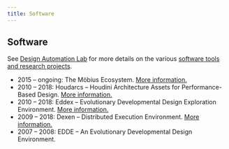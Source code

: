 ```yaml
---
title: Software
---
```

## Software

See [Design Automation Lab](http://design-automation.net) for more details on the various 
[software tools and research projects](http://design-automation.net/pages/research.html).

- 2015 – ongoing: The Möbius Ecosystem. 
  [More information.](https://mobius.design-automation.net)
- 2010 – 2018: Houdarcs – Houdini Architecture Assets for Performance-Based Design. 
  [More information.](http://design-automation.net/software/houdarcs.html)
- 2010 – 2018: Eddex – Evolutionary Developmental Design Exploration Environment. 
  [More information.](http://design-automation.net/software/eddex.html)
- 2009 – 2018: Dexen – Distributed Execution Environment. 
  [More information.](http://design-automation.net/software/dexen.html)
- 2007 – 2008: EDDE – An Evolutionary Developmental Design Environment.
